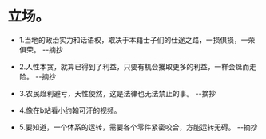 # 立场。

- 1.当地的政治实力和话语权，取决于本籍士子们的仕途之路，一损俱损，一荣俱荣。 --摘抄

- 2.人性本贪，就算已得到了利益，只要有机会攫取更多的利益，一样会铤而走险。 --摘抄

- 3.农民趋利避亏，天性使然，这是法律也无法禁止的事。 --摘抄

- 4.像在b站看小约翰可汗的视频。

- 5.要知道，一个体系的运转，需要各个零件紧密咬合，方能运转无碍。 --摘抄
